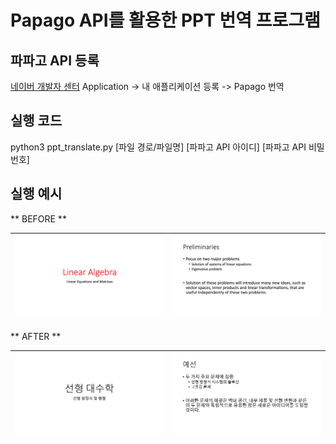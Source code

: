 # Papago API를 활용한 PPT 번역 프로그램

## 파파고 API 등록
[네이버 개발자 센터](https://developers.naver.com/)
Application -> 내 애플리케이션 등록 -> Papago 번역

## 실행 코드
python3 ppt_translate.py [파일 경로/파일명] [파파고 API 아이디] [파파고 API 비밀번호]

## 실행 예시
** BEFORE **

|![before1](./examples/b1.png)|![before2](./examples/b2.png)|
|-----------------------------|-----------------------------|

** AFTER **

|![after1](./examples/a1.png)|![after2](./examples/a2.png)|
|----------------------------|----------------------------|
